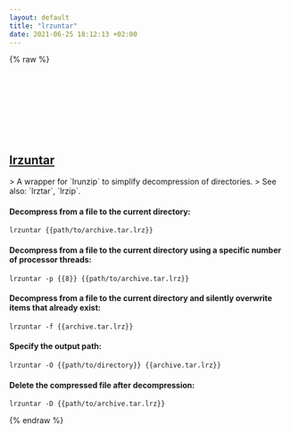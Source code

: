 ```yaml
---
layout: default
title: "lrzuntar"
date: 2021-06-25 18:12:13 +02:00
---
```

{% raw %}
<h2 id="lrzuntar">
  <a href="/en/linux/lrzuntar.html">lrzuntar</a> <a href="#lrzuntar"><svg class="icon">
    <use href="/assets/images/unicode_sprite.svg#link" />
  </svg></a>
</h2>
> A wrapper for `lrunzip` to simplify decompression of directories.
> See also: `lrztar`, `lrzip`.

#### Decompress from a file to the current directory:
```shell
lrzuntar {{path/to/archive.tar.lrz}}
```
#### Decompress from a file to the current directory using a specific number of processor threads:
```shell
lrzuntar -p {{8}} {{path/to/archive.tar.lrz}}
```
#### Decompress from a file to the current directory and silently overwrite items that already exist:
```shell
lrzuntar -f {{archive.tar.lrz}}
```
#### Specify the output path:
```shell
lrzuntar -O {{path/to/directory}} {{archive.tar.lrz}}
```
#### Delete the compressed file after decompression:
```shell
lrzuntar -D {{path/to/archive.tar.lrz}}
```
{% endraw %}